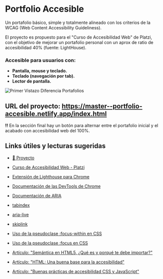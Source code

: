 
# Portfolio Accesible

Un portafolio básico, simple y totalmente alineado con los criterios de la WCAG (Web Content Accessibility Guideliness). 

El proyecto es propuesto para el "Curso de Accesibilidad Web" de Platzi, con el objetivo de mejorar un portafolio personal con un aprox de ratio de accesibilidad 40% (fuente: LightHouse). 

### Accesible para usuarios con:
* **Pantalla, mouse y teclado.**
* **Teclado (navegación por tab).**
* **Lector de pantalla.** 

![Primer Vistazo Diferencia Portafolios](https://github.com/PaylemanC/proyEj-portfolio-accesible--Platzi/blob/master/images/difference.png)

## **URL del proyecto: https://master--portfolio-accesible.netlify.app/index.html**
**!!** En la sección final hay un botón para alternar entre el portafolio inicial y el acabado con accesibilidad web del 100%.

## Links útiles y lecturas sugeridas

* [💖 Proyecto](https://master--portfolio-accesible.netlify.app/index.html)

* [Curso de Accesibilidad Web - Platzi](https://platzi.com/cursos/accesibilidad-web/)
* [Extensión de Lighthouse para Chrome](https://chrome.google.com/webstore/detail/lighthouse/blipmdconlkpinefehnmjammfjpmpbjk)
* [Documentación de las DevTools de Chrome](https://developer.chrome.com/docs/devtools/)
* [Documentación de ARIA](https://developer.mozilla.org/es/docs/Web/Accessibility/ARIA)
* [tabindex](https://developer.mozilla.org/en-US/docs/Web/HTML/Global_attributes/tabindex)
* [aria-live](https://developer.mozilla.org/en-US/docs/Web/API/Element/ariaLive)
* [skiplink](https://a11y-101.com/development/skip-link)
* [Uso de la pseudoclase :focus-within en CSS](https://developer.mozilla.org/en-US/docs/Web/CSS/:focus-within)
* [Uso de la pseudoclase :focus en CSS](https://developer.mozilla.org/en-US/docs/Web/CSS/:focus)
* [Artículo: "Semántica en HTML5, ¿Qué es y porqué te debe importar?"](https://www.shenansherwell.com/es/desarrollo-web/semantica-html5/#:~:text=La%20sem%C3%A1ntica%20en%20el%20HTML,pueda%20rastrear%20de%20mejor%20manera)
* [Artículo: "HTML: Una buena base para la accesibilidad"](https://developer.mozilla.org/es/docs/Learn/Accessibility/HTML#html_y_accesibilidad)
* [Artículo: "Buenas prácticas de accesibilidad CSS y JavaScript"](https://developer.mozilla.org/es/docs/Learn/Accessibility/CSS_and_JavaScript)
